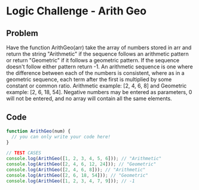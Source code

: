 # Logic Challenge - Arith Geo

## Problem

Have the function ArithGeo(arr) take the array of numbers stored in arr and return the string "Arithmetic" if the sequence follows an arithmetic pattern or return "Geometric" if it follows a geometric pattern. If the sequence doesn't follow either pattern return -1. An arithmetic sequence is one where the difference between each of the numbers is consistent, where as in a geometric sequence, each term after the first is multiplied by some constant or common ratio. Arithmetic example: [2, 4, 6, 8] and Geometric example: [2, 6, 18, 54]. Negative numbers may be entered as parameters, 0 will not be entered, and no array will contain all the same elements.

## Code

```JavaScript
function ArithGeo(num) {
  // you can only write your code here!
}

// TEST CASES
console.log(ArithGeo([1, 2, 3, 4, 5, 6])); // "Arithmetic"
console.log(ArithGeo([2, 4, 6, 12, 24])); // "Geometric"
console.log(ArithGeo([2, 4, 6, 8])); // "Arithmetic"
console.log(ArithGeo([2, 6, 18, 54])); // "Geometric"
console.log(ArithGeo([1, 2, 3, 4, 7, 9])); // -1
```
